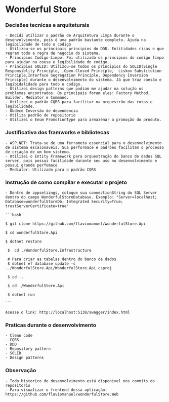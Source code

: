 # Wonderful Store

### Decisões tecnicas e arquiteturais

    - Decidi utilizar o padrão de Arquitetura Limpa durante o desenvolvimento, pois é uma padrão bastante completo. Ajuda na legibilidade de todo o codigo
    - Utilizou-se os principais principios do DDD. Entitidades ricas e que regram todo a regra de negocio do sistema.
    - Principios Codigo-Limpo: Foi utilizado os principios do codigo limpo para ajudar na coesa e legibilidade do codigo.
    - Principios SOLID: Utilizou-se todos os principios do SOLID(Single Responsiblity Principle, ,Open-Closed Principle,  Liskov Substitution Principle,Interface Segregation Principle, Dependency Inversion Principle) durante o desenvolvimento do sistema. Já que traz coesão e legibidalidade para todo o codigo.
    - Utilizei design patterns que podiam me ajudar na solução os problemas encontrados. Os principais foram eles: Factory Method, Builder, Mediator e Command.
    - Utilizei o padrão CQRS para facilitar na orquestrão das rotas e legibilidade.
    - Obdece Inversão de dependencia
    - Utiliza padrão de repositorio
    - Utilizei o Enum PromotionType para armazenar a promoção do produto.
    

### Justificativa dos framworks e bibliotecas

    - ASP.NET: Trata-se de uma ferrameta essencial para o desenvolvimento de sistema escalonavéis. Sua performace e padrões facilitam o processo de criação de um bom sistema.
    - Utilizei o Entity Framework para orquestração do banco de dados SQL server, pois possui facilidade durante seu uso no desenvolvimento e possui grande perfomace
    - Mediator: Utilizado para o padrão CQRS
    


### instrução de como compilar e executar o projeto

    - Dentro de appsetiings, coloque sua connectionString do SQL Server dentro do campo WonderfulStoreDatabase. Exemplo: "Server=localhost; Database=wonderfulStoreDb; Integrated Security=True; trustServerCertificate=true"
 
    ```bash 
    
    $ git clone https://github.com/flaviomanuel/wonderfulStore.Api
    
    $ cd wonderfulStore.Api
    
    $ dotnet restore

     $  cd ./WonderfulStore.Infrastructure

     # Para criar as tabelas dentro do banco de dados
     $ dotnet ef database update -s ../WonderfulStore.Api/WonderfulStore.Api.csproj

     $ cd ..

     $ cd ./WonderfulStore.Api

     $ dotnet run

    ```

    Acesse o link: http://localhost:5138/swagger/index.html

###  Praticas durante o desenvolvimento

    - Clean code
    - CQRS
    - DDD
    - Repository pattern
    - SOLID
    - Design patterns


### Observação

    - Todo historico de desenvolvimento está disponivel nos commits do repositorio
    - Para visualizar o frontend dessa aplicação: https://github.com/flaviomanuel/wonderfulStore.Web
 